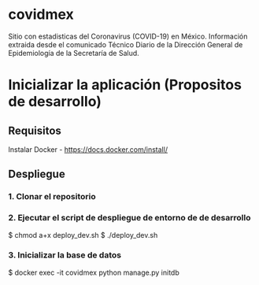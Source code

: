 # covidmex
Sitio con estadisticas del Coronavirus (COVID-19) en México. Información extraida desde el comunicado Técnico Diario de la Dirección General de Epidemiología de la  Secretaría de Salud.

# Inicializar la aplicación (Propositos de desarrollo)

## Requisitos

Instalar Docker - https://docs.docker.com/install/

## Despliegue

### 1. Clonar el repositorio

### 2. Ejecutar el script de despliegue de entorno de de desarrollo
  $ chmod a+x deploy_dev.sh
  $ ./deploy_dev.sh
  
###  3. Inicializar la base de datos
$  docker exec -it covidmex python manage.py initdb

